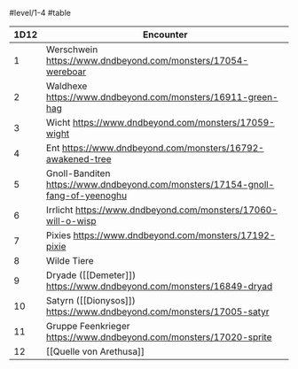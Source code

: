 #level/1-4 #table 

|1D12|Encounter|
|---|---|
|1| Werschwein https://www.dndbeyond.com/monsters/17054-wereboar|
|2| Waldhexe https://www.dndbeyond.com/monsters/16911-green-hag |
|3| Wicht https://www.dndbeyond.com/monsters/17059-wight |
|4| Ent https://www.dndbeyond.com/monsters/16792-awakened-tree |
|5| Gnoll-Banditen https://www.dndbeyond.com/monsters/17154-gnoll-fang-of-yeenoghu|
|6| Irrlicht https://www.dndbeyond.com/monsters/17060-will-o-wisp |
|7| Pixies https://www.dndbeyond.com/monsters/17192-pixie |
|8| Wilde Tiere |
|9| Dryade ([[Demeter]]) https://www.dndbeyond.com/monsters/16849-dryad |
|10| Satyrn ([[Dionysos]]) https://www.dndbeyond.com/monsters/17005-satyr |
|11| Gruppe Feenkrieger https://www.dndbeyond.com/monsters/17020-sprite |
|12| [[Quelle von Arethusa]] |
